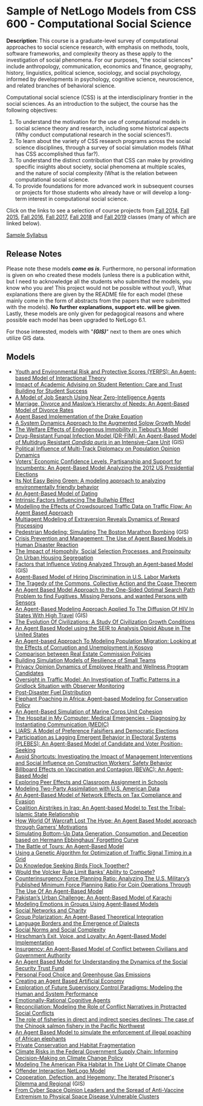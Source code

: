 # Sample of NetLogo Models from CSS 600 - Computational Social Science 

**Description**: This course is a graduate-level survey of computational approaches to social science research, with emphasis on methods, tools, software frameworks, and complexity theory as these apply to the investigation of social phenomena. For our purposes, "the social sciences" include anthropology, communication, economics and finance, geography, history, linguistics, political science, sociology, and social psychology, informed by developments in psychology, cognitive science, neuroscience, and related branches of behavioral science.

Computational social science (CSS) is at the interdisciplinary frontier in the social sciences. As an introduction to the subject, the course has the following objectives:

1. To understand the motivation for the use of computational models in social science theory and research, including some historical aspects (Why conduct computational research in the social sciences?).
1. To learn about the variety of CSS research programs across the social science disciplines, through a survey of social simulation models (What has CSS accomplished thus far?).
1. To understand the distinct contribution that CSS can make by providing specific insights about society, social phenomena at multiple scales, and the nature of social complexity (What is the relation between computational social science.
1. To provide foundations for more advanced work in subsequent courses or projects for those students who already have or will develop a long-term interest in computational social science.

Click on the links to see a selection of course projects from [Fall 2014](https://youtu.be/kbH9qWMVj6Y), [Fall 2015](https://youtu.be/W79IS9LETEc), [Fall 2016](https://youtu.be/CWV-RfbSsmk), [Fall 2017](https://youtu.be/_cOHYyYEnYU), [Fall 2018](https://youtu.be/j2zehqPFCkY) and [Fall 2019](https://youtu.be/tE-DGT3kYyM) classes (many of which are linked below).
 
[Sample Syllabus](https://www.dropbox.com/s/xmi2qgeosmxgdw5/CSS600.pdf?dl=0)

## Release Notes
Please note these models ***come as is***. Furthermore, no personal information is given on who created these models (unless there is a publication withit, but I need to acknowledge all the students who submitted the models, you know who you are! This project would not be possible without you!), What explanations there are given by the README file for each model (these mainly come in the form of abstracts from the papers that were submitted with the models). **No further explanations, support etc. will be given**. Lastly, these models are only given for pedagogical reasons and where possible each model has been upgraded to NetLogo 6.1.

For those interested, models with "***(GIS)***" next to them are ones which utilize GIS data.

## Models
* [Youth and Environmental Risk and Protective Scores (YERPS): An Agent-based Model of Interactional Theory](YERPS)
* [Impact of Academic Advising on Student Retention: Care and Trust Building for Student Success](Retention)
* [A Model of Job Search Using Near Zero-Intelligence Agents](JobSearch)
* [Marriage, Divorce and Maslow’s Hierarchy of Needs: An Agent-Based Model of Divorce Rates](Divorce)
* [Agent Based Implementation of the Drake Equation](DrakeEquation)
* [A System Dynamics Approach to the Augmented Solow Growth Model](SolowSD)
* [The Welfare Effects of Endogenous Immobility in Tiebout’s Model](TieboutModel)
* [Drug-Resistant Fungal Infection Model (DR-FIM): An Agent-Based Model of Multidrug Resistant *Candida auris* in an Intensive-Care Unit](MultidrugResistant) (GIS)
* [Political Influence of Multi-Track Diplomacy on Population  Opinion Dynamics](MultiTrackDiplomacy)
* [Voters' Economic Confidence Levels, Partisanship and Support for Incumbents: An Agent-Based Model Analyzing the 2012 US Presidential Elections](VotersEconomicConfidence)
* [Its Not Easy Being Green: A modeling approach to analyzing environmentally friendly behavior](BeingGreen)
* [An Agent-Based Model of Dating](Dating)
* [Intrinsic Factors Influencing The Bullwhip Effect](BullwhipEffect)
* [Modelling the Effects of Crowdsourced Traffic Data on Traffic Flow: An Agent Based Approach](CrowdsourcedTrafficData)
* [Multiagent Modeling of Extraversion Reveals Dynamics of Reward Processing](Extraversion)
* [Pedestrian Modeling: Simulating The Boston Marathon Bombing](BostonMarathon) (GIS)
* [Crisis Prevention and Management: The Use of Agent Based Models in Human Disaster Reaction](DisasterReaction)
* [The Impact of Homophily, Social Selection Processes, and Propinquity On Urban Housing Segregation](HomophilyAndSegregation)
* [Factors that Influence Voting Analyzed Through an Agent-based Model](VotingInfluence) (GIS)
* [Agent-Based Model of Hiring Discrimination in U.S. Labor Markets](LaborMarketDiscrimination)
* [The Tragedy of the Commons, Collective Action and the Coase Theorem](CollectiveActionAndCoaseTheorem)
* [An Agent Based Model Approach to the One-Sided Optimal Search Path Problem to find Fugitives, Missing Persons, and wanted Persons with Sensors](SearchPath)
* [An Agent-Based Modeling Approach Applied To The Diffusion Of HIV In States With High Travel](DiffusionOfHIV) (GIS)
* [The Evolution Of Civilizations: A Study Of Civilization Growth Conditions](CivilizationGrowth)
* [An Agent Based Model using the SEIR to Analysis Opioid Abuse in The United States](OpioidAbuse)
* [An Agent-based Approach To Modeling Population Migration: Looking at the Effects of Corruption and Unemployment in Kosovo](PopulationMigration)
* [Comparison between Real Estate Commission Policies](CommissionPolicies)
* [Building Simulation Models of Resilience of Small Teams](ResilientTeam)
* [Privacy Opinion Dynamics of Employee Health and Wellness Program Candidates](PrivacyOpinionDynamics)
* [Oversight in Traffic Model: An Investigation of Traffic Patterns in a Gridlock Situation with Observer Monitoring](ObserverOversightInTraffic)
* [Post-Disaster Fuel Distribution](GasDistributionModel)
* [Elephant Poaching in Africa: Agent-based Modeling for Conservation Policy](ElephantPoaching)
* [An Agent-Based Simulation of Marine Corps Unit Cohesion](UnitCohesion)
* [The Hospital in My Computer: Medical Emergencies - Diagnosing by Instantiating Communication (MEDIC)](MEDIC)
* [LIARS: A Model of Preference Falsifiers and Democratic Elections](LIARS)
* [Participation as Lagging Emergent Behavior in Electoral Systems (PLEBES): An Agent-Based Model of Candidate and Voter Position-Seeking](PLEBES)
* [Avoid Shortcuts: Investigating the Impact of Management Interventions and Social Influence on Construction Workers’ Safety Behavior](ConstructionWorkersSafety)
* [Billboard Effects on Vaccination and Contagion (BEVAC): An Agent-Based Model](BillboardEffectsOnVaccination)
* [Exploring Peer Effects and Classroom Assignment in Schools](ClassroomAssignment)
* [Modeling Two-Party Assimilation with U.S. American Data](Assimilation)
* [An Agent-Based Model of Network Effects on Tax Compliance and Evasion](TaxCompliance)
* [Coalition Airstrikes in Iraq: An Agent-based Model to Test the Tribal-Islamic State Relationship](Airstrikes)
* [How World Of Warcraft Lost The Hype: An Agent Based Model approach through Gamers’ Motivations](WorldofWarcraftMotivation)
* [Simulating Bottom-Up Data Generation, Consumption, and Deception based on Hermann Ebbinghaus’ Forgetting Curve](ForgettingCurve)
* [The Battle of Tours: An Agent-Based Model](BattleOfTours)
* [Using a Genetic Algorithm for Optimization of Traffic Signal Timing in a Grid](GA_TrafficSim)
* [Do Knowledge Seeking Birds Flock Together?](KnowledgeHomophily)
* [Would the Volcker Rule Limit Banks’ Ability to Compete?](LimitingBankRisk)
* [Counterinsurgency Force Planning Ratio:  Analyzing The U.S. Military’s Published Minimum Force Planning Ratio For Coin Operations Through The Use Of An Agent-Based Model](COIN)
* [Pakistan’s Urban Challenge: An Agent-Based Model of Karachi](Creativity_model)
* [Modeling Emotions in Groups Using Agent-Based Models](Emotions_inGroups)
* [Social Networks and Charity](SocialNetworks_and_Charity)
* [Group Polarization: An Agent-Based Theoretical Integration](GroupPolarization)
* [Language Borders and the Emergence of Dialects](LanguageBorders)
* [Social Norms and Social Complexity](SocialNorms)
* [Hirschman’s Exit, Voice, and Loyalty: An Agent-Based Model Implementation](ExitVoiceLoyalty)
* [Insurgency:  An Agent-Based Model of Conflict between Civilians and Government Authority](Insurgency)
* [An Agent Based Model for Understanding the Dynamics of the Social Security Trust Fund](Retirement)
* [Personal Food Choice and Greenhouse Gas Emissions](FoodChoiceandGGE)
* [Creating an Agent Based Artificial Economy](ArtificialEconomy)
* [Exploration of Future Supervisory Control Paradigms: Modeling the Human and System Performance](HumanSystemPerformance)
* [Emotionally-Rational Cognitive Agents](RationalEvolvingPD)
* [Reconciliation: Modeling the Role of Conflict Narratives in Protracted Social Conflicts](Reconciliation)
* [The role of fisheries in direct and indirect species declines: The case of the Chinook salmon fishery in the Pacific Northwest](OrcaChinook)
* [An Agent Based Model to simulate the enforcement of illegal poaching of African elephants](ElephantPoaching2)
* [Private Conservation and Habitat Fragmentation](HabitatFragmentation)
* [Climate Risks in the Federal Government Supply Chain: Informing Decision-Making on Climate Change Policy](SupplyChainClimate)
* [Modeling The American Pika Habitat In The Light Of Climate Change](PikaModel)
* [Offender Interaction NetLogo Model](OffenderInteraction)
* [Cooperation, Defection, and Hegemony: The Iterated Prisoner's Dilemma and Regional](GeopoliticalPD_Model2) (GIS)
* [From Cyber Space Opinion Leaders and the Spread of Anti-Vaccine Extremism to Physical Space Disease Vulnerable Clusters](CyberSpaceOpinionLeaders)


